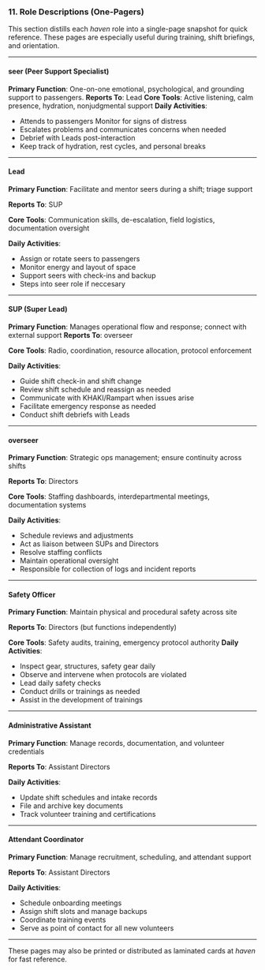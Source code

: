 ### **11\. Role Descriptions (One-Pagers)**

This section distills each *haven* role into a single-page snapshot for quick reference. These pages are especially useful during training, shift briefings, and orientation.

---

#### 

#### **seer (Peer Support Specialist)**

**Primary Function**: One-on-one emotional, psychological, and grounding support to passengers. **Reports To**: Lead **Core Tools**: Active listening, calm presence, hydration, nonjudgmental support **Daily Activities**:

* Attends to passengers Monitor for signs of distress  
*  Escalates problems and communicates concerns when needed  
* Debrief with Leads post-interaction  
* Keep track of hydration, rest cycles, and personal breaks

---

#### **Lead**

**Primary Function**: Facilitate and mentor seers during a shift; triage support 

**Reports To**: SUP 

**Core Tools**: Communication skills, de-escalation, field logistics, documentation oversight 

**Daily Activities**:

* Assign or rotate seers to passengers  
* Monitor energy and layout of space  
* Support seers with check-ins and backup  
* Steps into seer role if neccesary

---

#### **SUP (Super Lead)**

**Primary Function**: Manages operational flow and response; connect with external support **Reports To**: overseer 

**Core Tools**: Radio, coordination, resource allocation, protocol enforcement 

**Daily Activities**:

* Guide shift check-in and shift change  
* Review shift schedule and reassign as needed  
* Communicate with KHAKI/Rampart when issues arise  
* Facilitate emergency response as needed  
* Conduct shift debriefs with Leads

---

#### **overseer**

**Primary Function**: Strategic ops management; ensure continuity across shifts 

**Reports To**: Directors 

**Core Tools**: Staffing dashboards, interdepartmental meetings, documentation systems 

**Daily Activities**:

* Schedule reviews and adjustments  
* Act as liaison between SUPs and Directors  
* Resolve staffing conflicts  
* Maintain operational oversight   
* Responsible for collection of logs and incident reports

---

#### **Safety Officer**

**Primary Function**: Maintain physical and procedural safety across site 

**Reports To**: Directors (but functions independently) 

**Core Tools**: Safety audits, training, emergency protocol authority **Daily Activities**:

* Inspect gear, structures, safety gear daily  
* Observe and intervene when protocols are violated  
* Lead daily safety checks  
* Conduct drills or trainings as needed  
* Assist in the development of trainings

---

#### **Administrative Assistant**

**Primary Function**: Manage records, documentation, and volunteer credentials 

**Reports To**: Assistant Directors 

**Daily Activities**:

* Update shift schedules and intake records  
* File and archive key documents  
* Track volunteer training and certifications

---

#### **Attendant Coordinator**

**Primary Function**: Manage recruitment, scheduling, and attendant support 

**Reports To**: Assistant Directors 

**Daily Activities**:

* Schedule onboarding meetings  
* Assign shift slots and manage backups  
* Coordinate training events  
* Serve as point of contact for all new volunteers

---

These pages may also be printed or distributed as laminated cards at *haven* for fast reference. 